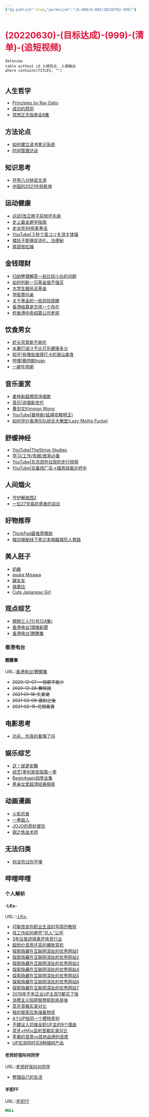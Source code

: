 ```yaml
---
{"dg-publish":true,"permalink":"/6-000/6-003/20220702-999/"}
---
```



# <font color=#DC143C>(20220630)-(目标达成)-(999)-(清单)-(追短视频)</font>

```
dataview
table without id 入榜亮点, 入榜输出
where contains(TITLES, "")
```

```toc
```

## 人生哲学
+ [Principles by Ray Dalio](https://www.youtube.com/watch?v=PHe0bXAIuk0&list=RDCMUCqvaXJ1K3HheTPNjH-KpwXQ&index=2&ab_channel=PrinciplesbyRayDalio)
+ [成功的原则](https://www.youtube.com/watch?v=6lbftjb9So0&list=PL41u9gdhtYGSmPYMi0qkfIdh7nSxDl2tr&ab_channel=Johnnyzhang)
+ [冥想正念指南全8集](https://www.bilibili.com/video/BV1vA411W7fY?p=2)

## 方法论点
+ [如何建立读书笔记系统](https://www.douban.com/note/518870936/)
+ [时间管理访谈](https://www.douban.com/doulist/128218526/)

## 知识思考
+ [开卷八分钟梁文道](https://www.bilibili.com/video/BV15s411d7Bg)
+ [中国的2021牛转乾坤](https://www.bilibili.com/video/BV1rX4y1u7Tp?p=1&share_medium=iphone&share_plat=ios&share_source=COPY&share_tag=s_i&timestamp=1609348723&unique_k=5Aa3Yj)

## 运动健康
+ [运动|改正脖子前倾坏毛病](https://www.bilibili.com/video/av30792678/)
+ [史上最全避孕指南](https://www.bilibili.com/video/av73359832/)
+ [史派克99有氧拳击](https://space.bilibili.com/22440723?spm_id_from=333.788.b_765f7570696e666f.1)
+ [YouTube|３秒で首コリを消す体操](https://www.youtube.com/watch?v=1ZSKFKmLeWw&ab_channel=KazuyaSakoda)
+ [揉肚子能够促消化、治便秘](https://mp.weixin.qq.com/s?__biz=MjM5OTk0MTM2Mw==&mid=2652053560&idx=1&sn=a8080cde08a49d3046f117f15982299c&scene=21#wechat_redirect)
+ [肩部放松操](https://www.douban.com/people/73683254/status/1759806415/)

## 金钱理财
+ [归纳整理解答一些比较小白的问题](https://www.douban.com/group/topic/210981712/)
+ [如何判断一只基金值不值买](https://www.bilibili.com/video/BV1pE411c7YK/?spm_id_from=333.788.videocard.6)
+ [大学生跟风买基金](https://www.bilibili.com/video/BV1Yo4y197sh/?spm_id_from=trigger_reload)
+ [学股票吗亲](https://www.bilibili.com/video/BV1Y7411W7br/?spm_id_from=333.788.videocard.0)
+ [关于基金的一些风险提醒](https://www.bilibili.com/video/BV1Up4y1n7ky)
+ [香港结算是怎样一个存在](https://xueqiu.com/2504698885/113994171)
+ [挖香港中央结算公司老底](https://blog.creaders.net/u/11405/202001/363447.html)

## 饮食男女
+ [虾头究竟能不能吃](https://www.bilibili.com/video/BV1g541177cd)
+ [水果打成汁不比可乐健康多少](https://www.sohu.com/a/415138847_296504)
+ [知乎|有哪些值得打卡的潮汕美食](https://www.zhihu.com/question/22548945)
+ [哔哩|脆肉鲩huàn](https://www.bilibili.com/video/av68341873?from=search&seid=4462755639552543870)
+ [一碗牛肉粥](https://www.bilibili.com/video/BV1RX4y157we?p=1&share_medium=iphone&share_plat=ios&share_source=COPY&share_tag=s_i&timestamp=1613399897&unique_k=N2VE2R)

## 音乐鉴赏
+ [姜梓新超撩现场唱歌](https://www.bilibili.com/video/av30319982/?p=11)
+ [音乐|说唱新世代](https://www.bilibili.com/bangumi/play/ep336156)
+ [黄剑文Kimman Wong](https://www.bilibili.com/video/BV1KW411L7zr?p=3)
+ [YouTube|姜梓新(延禧攻略明玉)](https://www.youtube.com/watch?v=0p_C1LZKV7c&ab_channel=%E5%A7%9C%E6%A2%93%E6%96%B0%E7%B2%89%E7%B5%B2%E7%AB%99)
+ [如何评价香港乐队组合大懒堂(Lazy Motha Fucka)](https://www.zhihu.com/question/20932578)

## 舒缓神经
+ [YouTube|TheStrive Studies](https://www.youtube.com/channel/UCSQkQjPhnZw12Hj-SfsbX8w/playlists)
+ [学习/工作/失眠/居家必备](https://www.bilibili.com/video/BV1oE411M7yK?spm_id_from=333.851.b_62696c695f7265706f72745f6d75736963.15)
+ [YouTube|东京郊外壮观的步行视频](https://www.youtube.com/watch?v=ZGLrP5eawdY&ab_channel=%E6%96%B0%E6%BD%AE%E7%A4%BE)
+ [YouTube|吉备线广岛→福恩线直达府中](https://www.youtube.com/watch?v=UZCHOOyUSC8&ab_channel=AUNZRAILFAN)

## 人间烟火
+ [守护解放西2](https://www.bilibili.com/bangumi/play/ep354458?spm_id_from=333.851.b_7265706f7274466972737432.5)
+ [一位27岁癌症患者的自白](https://www.bilibili.com/video/BV1E54y147gY)

## 好物推荐
+ [ThinkPad最推荐哪款](https://www.zhihu.com/question/21299566)
+ [暗访揭秘线下笔记本电脑城坑人套路](https://www.bilibili.com/video/av42091023/)

## 美人胚子
+ [奶酪](https://space.bilibili.com/514777186?spm_id_from=333.788.b_765f7570696e666f.1)
+ [asuka Misawa](https://cn.pornhub.com/view_video.php?viewkey=ph5c6fa0ed15005)
+ [跟女友](https://cn.pornhub.com/view_video.php?viewkey=ph5ffefe4424a9f)
+ [骑乘位](https://cn.pornhub.com/view_video.php?viewkey=ph5ef87a3799a64)
+ [Cute Japanese Girl](https://cn.pornhub.com/view_video.php?viewkey=ph5c937c86b2871)

## 观点综艺
+ [锵锵三人行(共124集)](https://www.bilibili.com/video/av23139371/?p=1)
+ [香港电台|頭條新聞](https://podcast.rthk.hk/podcast/item.php?pid=272&lang=zh-CN)
+ [香港电台|鏗鏘集](https://podcast.rthk.hk/podcast/item.php?pid=244&lang=zh-CN)

### 香港电台
#### 鏗鏘集
URL::[香港电台|鏗鏘集](https://podcast.rthk.hk/podcast/item.php?pid=244&lang=zh-CN)
+ ~~2020-12-07-一個都不能少~~
+ ~~2020-12-28-舞照跳~~
+ ~~2021-01-18-失業潮~~
+ ~~2021-02-08-圍封之後~~
+ ~~2021-02-15-花開富貴~~

## 电影思考
+ [功夫，你真的看懂了吗](https://movie.douban.com/review/2093451/)

## 娱乐综艺
+ [这！就是街舞](https://v.youku.com/v_show/id_XMzQxNzcyMDE5Ng==.html?spm=a2hbt.13141534.1_3.d_3_2&s=efbfbd1874efbfbdefbf)
+ [综艺|孝利家民宿第一季](https://www.bilibili.com/video/BV1Tx411B7QY?p=2)
+ [BeginAgain四季全集](https://www.bilibili.com/video/BV1CW411L7FV?p=1)
+ [男亲女爱超清经典搞笑](https://www.bilibili.com/video/BV1mQ4y1N7Hc?p=124)

## 动画漫画
+ [火影忍者](https://list.youku.com/show/id_zcc001f06962411de83b1.html)
+ [一拳超人](http://www.imomoe.ai/player/290-0-0.html)
+ [JOJO的奇妙冒险](http://www.imomoe.ai/view/208.html)
+ [钢之炼金术师](https://www.bilibili.com/bangumi/media/md1089/?from=search&seid=13972092586101474205)

## 无法归类
+ [你没穷过你不懂](https://www.bilibili.com/video/BV17K4y1n7Dk)

## 哔哩哔哩
### 个人解析
#### -LKs-
URL::[-LKs-](https://space.bilibili.com/125526/video?tid=0&page=9&keyword=&order=pubdate)
+ [可能改变你职业生涯的写简历教程](https://www.bilibili.com/video/BV1sb41187Tf)
+ [找工作如何避开"坑人"公司](https://www.bilibili.com/video/BV1kb411g7r5)
+ [3年后我选择离开电竞行业](https://www.bilibili.com/video/BV1Pt411u79L)
+ [超低价音质还高的爆款耳机](https://www.bilibili.com/video/BV1ub41147EB)
+ [探索隐藏在互联网深处的优秀网站1](https://www.bilibili.com/video/av3743771/)
+ [探索隐藏在互联网深处的优秀网站2](https://www.bilibili.com/video/av9856372/)
+ [探索隐藏在互联网深处的优秀网站3](https://www.bilibili.com/video/av27234784/)
+ [探索隐藏在互联网深处的优秀网站4](https://www.bilibili.com/video/BV1M4411m7Mz)
+ [探索隐藏在互联网深处的优秀网站5](https://www.bilibili.com/video/BV1a741137NS)
+ [探索隐藏在互联网深处的优秀网站6](https://www.bilibili.com/video/BV1wv411y7L6)
+ [探索隐藏在互联网深处的优秀网站7](https://www.bilibili.com/video/BV1bU4y1x7A1)
+ [2019年不务正业UP主双11都买了啥](https://www.bilibili.com/video/BV1gE411B7Ka)
+ [消费主义陷阱智商税到底是啥](https://www.bilibili.com/video/BV1qE411H7Ec)
+ [蓝牙音箱实录对比](https://www.bilibili.com/video/BV1yz411b7EA)
+ [我的居家应急储备物资](https://www.bilibili.com/video/BV1pA411b75d)
+ [4个UP拍同一个模特差别](https://www.bilibili.com/video/BV1iz4y1X7j9)
+ [不建议入坑做全职UP主的9个理由](https://www.bilibili.com/video/BV1tt4y1S7Lv)
+ [蓝牙×Hifi×监听音箱实录对比](https://www.bilibili.com/video/BV1gK4y1a7VT)
+ [苹果的音质vs其他品牌的音质](https://www.bilibili.com/video/BV11v41147vC)
+ [UP实测同时买6种理财产品](https://www.bilibili.com/video/BV1tt4y1r735)

#### 老师好我叫何同学
URL::[老师好我叫何同学](https://space.bilibili.com/163637592?spm_id_from=333.788.b_765f7570696e666f.2)
+ [整理自己的生活](https://www.bilibili.com/video/BV13v411v7Zo?p=1)

#### 羊驼FF
URL::[羊驼FF](https://space.bilibili.com/496964121)




















```SQL
NULL
```